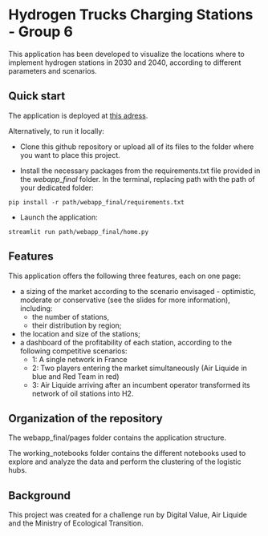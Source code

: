 # Hydrogen Trucks Charging Stations - Group 6


This application has been developed to visualize the locations where to implement hydrogen stations in 2030 and 2040, according to different parameters and scenarios.

## Quick start

The application is deployed at [this adress](https://pointing9212-airliquide-webapp-finalhome-65qg7b.streamlit.app).

Alternatively, to run it locally:

- Clone this github repository or upload all of its files to the folder where you want to place this project.

- Install the necessary packages from the requirements.txt file provided in the *webapp_final* folder. In the terminal, replacing path with the path of your dedicated folder:
```
pip install -r path/webapp_final/requirements.txt
```

- Launch the application:
```
streamlit run path/webapp_final/home.py
```


## Features

This application offers the following three features, each on one page:
- a sizing of the market according to the scenario envisaged - optimistic, moderate or conservative (see the slides for more information), including:
  - the number of stations,
  - their distribution by region;
- the location and size of the stations;
- a dashboard of the profitability of each station, according to the following competitive scenarios:
  - 1: A single network in France
  - 2: Two players entering the market simultaneously (Air Liquide in blue and Red Team in red)
  - 3: Air Liquide arriving after an incumbent operator transformed its network of oil stations into H2.


## Organization of the repository

The webapp_final/pages folder contains the application structure.

The working_notebooks folder contains the different notebooks used to explore and analyze the data and perform the clustering of the logistic hubs.


## Background

This project was created for a challenge run by Digital Value, Air Liquide and the Ministry of Ecological Transition.
